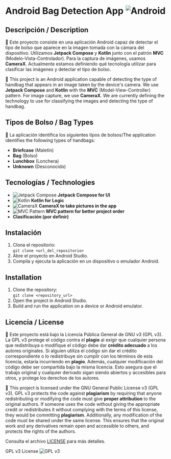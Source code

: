 # Android Bag Detection App ![Android](https://img.shields.io/badge/Android-%2300B0FF?style=for-the-badge&logo=android&logoColor=white)

## Descripción / Description

📱 Este proyecto consiste en una aplicación Android capaz de detectar el tipo de bolso que aparece en la imagen tomada con la cámara del dispositivo. Utilizamos **Jetpack Compose** y **Kotlin** junto con el patrón **MVC** (Modelo-Vista-Controlador). Para la captura de imágenes, usamos **CameraX**. Actualmente estamos definiendo qué tecnología utilizar para clasificar las imágenes y detectar el tipo de bolso.

📱 This project is an Android application capable of detecting the type of handbag that appears in an image taken by the device's camera. We use **Jetpack Compose** and **Kotlin** with the **MVC** (Model-View-Controller) pattern. For image capture, we use **CameraX**. We are currently defining the technology to use for classifying the images and detecting the type of handbag.

## Tipos de Bolso / Bag Types

👜 La aplicación identifica los siguientes tipos de bolsos/The application identifies the following types of handbags:

- **Briefcase** (Maletín)
- **Bag** (Bolso)
- **Lunchbox** (Lonchera)
- **Unknown** (Desconocido)

## Tecnologías / Technologies

- ![Jetpack Compose](https://img.shields.io/badge/Jetpack%20Compose-%2300B0FF?style=for-the-badge&logo=jetpack&logoColor=white) **Jetpack Compose for UI**
- ![Kotlin](https://img.shields.io/badge/Kotlin-%7B7F52FF?style=for-the-badge&logo=kotlin&logoColor=white) **Kotlin for Logic**
- ![CameraX](https://img.shields.io/badge/CameraX-%233a2d44?style=for-the-badge&logo=android&logoColor=white) **CameraX to take pictures in the app**
- ![MVC Pattern](https://img.shields.io/badge/MVC%20Pattern-%2300B0FF?style=for-the-badge&logo=angular&logoColor=white) **MVC pattern for better project order**
- **Clasificación (por definir)**

## Instalación

1. Clona el repositorio:  
   `git clone <url_del_repositorio>`
2. Abre el proyecto en Android Studio.
3. Compila y ejecuta la aplicación en un dispositivo o emulador Android.

##  Installation
1. Clone the repository:  
   `git clone <repository_url>`
2. Open the project in Android Studio.
3. Build and run the application on a device or Android emulator.

## Licencia / License

📜 Este proyecto está bajo la Licencia Pública General de GNU v3 (GPL v3). La GPL v3 protege el código contra el **plagio** al exigir que cualquier persona que redistribuya o modifique el código debe dar **crédito adecuado** a los autores originales. Si alguien utiliza el código sin dar el crédito correspondiente o lo redistribuye sin cumplir con los términos de esta licencia, estaría incurriendo en **plagio**. Además, cualquier modificación del código debe ser compartida bajo la misma licencia. Esto asegura que el trabajo original y cualquier derivado sigan siendo abiertos y accesibles para otros, y protege los derechos de los autores.

📜 This project is licensed under the GNU General Public License v3 (GPL v3). GPL v3 protects the code against **plagiarism** by requiring that anyone redistributing or modifying the code must give **proper attribution** to the original authors. If someone uses the code without giving the appropriate credit or redistributes it without complying with the terms of this license, they would be committing **plagiarism**. Additionally, any modification of the code must be shared under the same license. This ensures that the original work and any derivatives remain open and accessible to others, and protects the rights of the authors.


Consulta el archivo [LICENSE](./LICENSE) para más detalles.

GPL v3 License ![GPL v3](https://img.shields.io/badge/License-GPL%20v3-blue.svg?style=flat)
